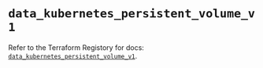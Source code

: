 # `data_kubernetes_persistent_volume_v1`

Refer to the Terraform Registory for docs: [`data_kubernetes_persistent_volume_v1`](https://registry.terraform.io/providers/hashicorp/kubernetes/2.22.0/docs/data-sources/persistent_volume_v1).
